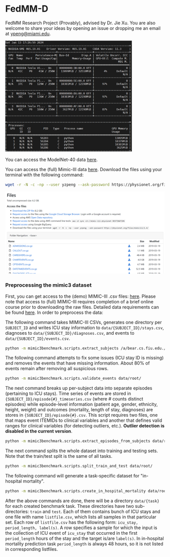 # FedMM-D

FedMM Research Project (Provably), advised by Dr. Jie Xu. You are also welcome to share your ideas by opening an issue or dropping me an email at [ypeng@miami.edu](mailto:ypeng@miami.edu).

<img src="fig/memory.jpg" width="400">

You can access the ModelNet-40 data [here](https://modelnet.cs.princeton.edu/).

You can access the (full) Mimic-III data [here](https://physionet.org/content/mimiciii/1.4/). Download the files using your terminal with the following command:
```bash
wget -r -N -c -np --user yzpeng --ask-password https://physionet.org/files/mimiciii/1.4/
```
![FedMM-D](fig/m3.jpg)


### Preprocessing the mimic3 dataset
First, you can get access to the (demo) MIMIC-III .csv files: [here](https://physionet.org/content/mimiciii-demo/1.4/). Please note that access to (full) MIMIC-III requires completion of a brief online course prior to downloading the raw files. Detailed data requirements can be found [here](https://physionet.org/content/mimiciii/1.4/). In order to preprocess the data:
    
The following command takes MIMIC-III CSVs, generates one directory per `SUBJECT_ID` and writes ICU stay information to `data/{SUBJECT_ID}/stays.csv`, diagnoses to `data/{SUBJECT_ID}/diagnoses.csv`, and events to `data/{SUBJECT_ID}/events.csv`. 
```bash
python -m mimic3benchmark.scripts.extract_subjects /a/bear.cs.fiu.edu./disk/bear-c/users/rxm1351/yz/0108fedmm/mimic3-benchmarks/physionet.org/files/mimiciii/1.4/ data/root/
```

The following command attempts to fix some issues (ICU stay ID is missing) and removes the events that have missing information. About 80% of events remain after removing all suspicious rows.

```bash
python -m mimic3benchmark.scripts.validate_events data/root/
```

The next command breaks up per-subject data into separate episodes (pertaining to ICU stays). Time series of events are stored in ```{SUBJECT_ID}/episode{#}_timeseries.csv``` (where # counts distinct episodes) while episode-level information (patient age, gender, ethnicity, height, weight) and outcomes (mortality, length of stay, diagnoses) are stores in ```{SUBJECT_ID}/episode{#}.csv```. This script requires two files, one that maps event ITEMIDs to clinical variables and another that defines valid ranges for clinical variables (for detecting outliers, etc.). **Outlier detection is disabled in the current version**.

```bash
python -m mimic3benchmark.scripts.extract_episodes_from_subjects data/root/
```

The next command splits the whole dataset into training and testing sets. Note that the train/test split is the same of all tasks.

```bash
python -m mimic3benchmark.scripts.split_train_and_test data/root/
```
	
The following command will generate a task-specific dataset for "in-hospital mortality".

```bash
python -m mimic3benchmark.scripts.create_in_hospital_mortality data/root/ data/in-hospital-mortality/
```

After the above commands are done, there will be a directory `data/{task}` for each created benchmark task.
These directories have two sub-directories: `train` and `test`.
Each of them contains bunch of ICU stays and one file with name `listfile.csv`, which lists all samples in that particular set.
Each row of `listfile.csv` has the following form: `icu_stay, period_length, label(s)`.
A row specifies a sample for which the input is the collection of ICU event of `icu_stay` that occurred in the first `period_length` hours of the stay and the target is/are `label(s)`.
In in-hospital mortality prediction task `period_length` is always 48 hours, so it is not listed in corresponding listfiles.
